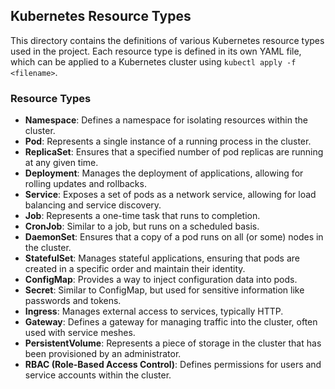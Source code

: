 ## Kubernetes Resource Types
This directory contains the definitions of various Kubernetes resource types used in the project. Each resource type is defined in its own YAML file, which can be applied to a Kubernetes cluster using `kubectl apply -f <filename>`.
### Resource Types
- **Namespace**: Defines a namespace for isolating resources within the cluster.
- **Pod**: Represents a single instance of a running process in the cluster.
- **ReplicaSet**: Ensures that a specified number of pod replicas are running at any given time.
- **Deployment**: Manages the deployment of applications, allowing for rolling updates and rollbacks.
- **Service**: Exposes a set of pods as a network service, allowing for load balancing and service discovery.
- **Job**: Represents a one-time task that runs to completion.
- **CronJob**: Similar to a job, but runs on a scheduled basis.
- **DaemonSet**: Ensures that a copy of a pod runs on all (or some) nodes in the cluster.
- **StatefulSet**: Manages stateful applications, ensuring that pods are created in a specific order and maintain their identity.
- **ConfigMap**: Provides a way to inject configuration data into pods.
- **Secret**: Similar to ConfigMap, but used for sensitive information like passwords and tokens.
- **Ingress**: Manages external access to services, typically HTTP.
- **Gateway**: Defines a gateway for managing traffic into the cluster, often used with service meshes.
- **PersistentVolume**: Represents a piece of storage in the cluster that has been provisioned by an administrator.
- **RBAC (Role-Based Access Control)**: Defines permissions for users and service accounts within the cluster.